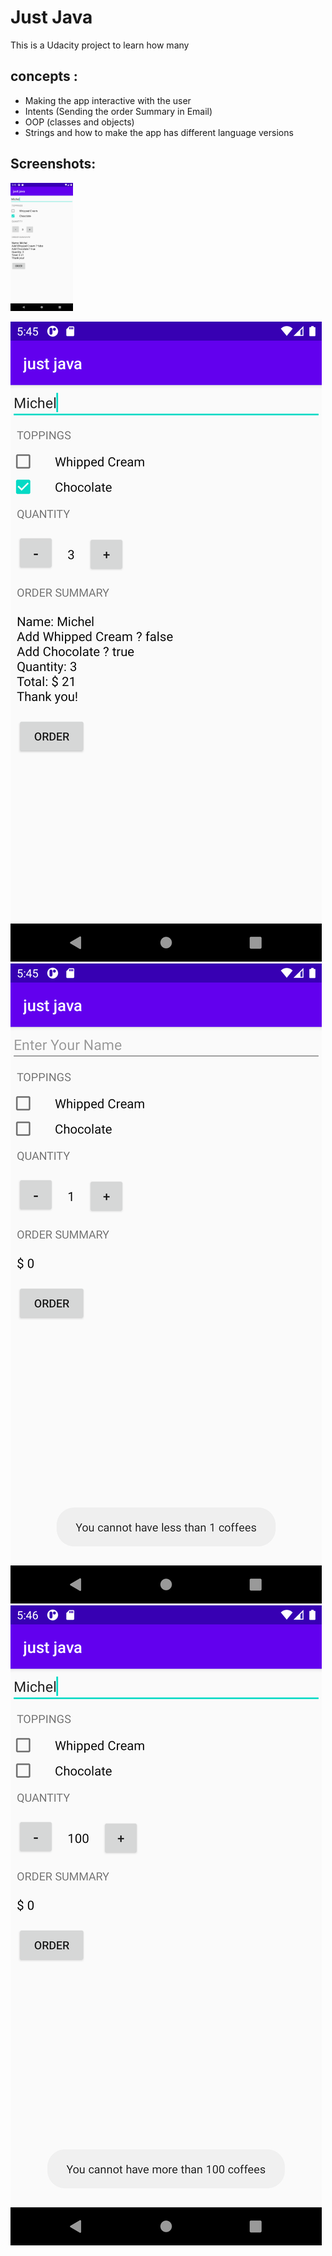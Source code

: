 Just Java
===================================

This is a Udacity project to learn how many 

concepts :
----------
- Making the app interactive with the user
- Intents (Sending the order Summary in Email)
- OOP (classes and objects)
- Strings and how to make the app has different language versions

Screenshots:
------------
<img src="./screenshots/Screenshot_1622130337.png" width="100" height="205">


![alt text]( ./screenshots/Screenshot_1622130337.png )  
![alt text]( ./screenshots/Screenshot_1622130356.png "Screenshot")
![alt text]( ./screenshots/Screenshot_1622130407.png "Screenshot")


 